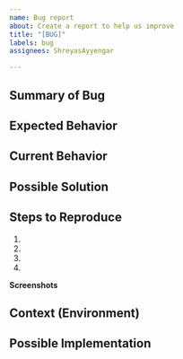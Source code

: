 ```yaml
---
name: Bug report
about: Create a report to help us improve
title: "[BUG]"
labels: bug
assignees: ShreyasAyyengar

---
```


## Summary of Bug
<!--- Give us a summary of the current bug -->

## Expected Behavior
<!--- Tell us what should happen -->

## Current Behavior
<!--- Tell us what happens instead of the expected behavior -->

## Possible Solution
<!--- Not obligatory, but suggest a fix/reason for the bug, -->

## Steps to Reproduce
1. 
2.
3.
4.

**Screenshots**
<!--- Please feel free to add screenshots related to this issue. -->


## Context (Environment)
<!--- Please feel free to add any other context about the problem here. -->

## Possible Implementation
<!--- Not obligatory, but suggest an idea for implementing a solution -->
